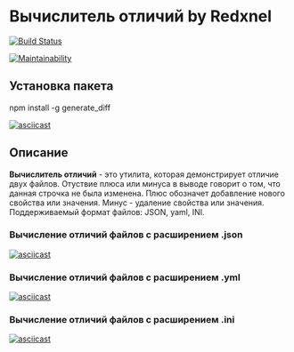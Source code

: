 # Вычислитель отличий by Redxnel

[![Build Status](https://travis-ci.org/Redxnel/project-lvl2-s405.svg?branch=master)](https://travis-ci.org/Redxnel/project-lvl2-s405)

[![Maintainability](https://api.codeclimate.com/v1/badges/bf959a90a4ffc4f420e6/maintainability)](https://codeclimate.com/github/Redxnel/project-lvl2-s405/maintainability)

## Установка пакета
npm install -g generate_diff

[![asciicast](https://asciinema.org/a/6FwtFMMKLquZpZC8ULVdWi47m.svg)](https://asciinema.org/a/6FwtFMMKLquZpZC8ULVdWi47m)

## Описание

**Вычислитель отличий** - это утилита, которая демонстрирует отличие двух файлов. Отуствие плюса или минуса в выводе говорит о том, что данная строчка не была изменена. Плюс обозначет добавление нового свойства или значения. Минус - удаление свойства или значения. Поддерживаемый формат файлов: JSON, yaml, INI.

### Вычисление отличий файлов с расширением .json
[![asciicast](https://asciinema.org/a/dfowTWYJBRLq6yymtCvYX50XG.svg)](https://asciinema.org/a/dfowTWYJBRLq6yymtCvYX50XG)

### Вычисление отличий файлов с расширением .yml
[![asciicast](https://asciinema.org/a/lXNvm5qRzXeqf9xxBZp5iBMeG.svg)](https://asciinema.org/a/lXNvm5qRzXeqf9xxBZp5iBMeG)

### Вычисление отличий файлов с расширением .ini
[![asciicast](https://asciinema.org/a/mrQzH4z4rKMAtZJNptvvGlZAA.svg)](https://asciinema.org/a/mrQzH4z4rKMAtZJNptvvGlZAA)